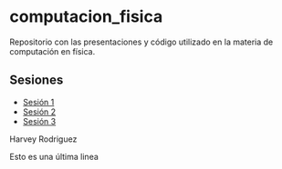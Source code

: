 # computacion_fisica
Repositorio con las presentaciones y código utilizado en la materia de computación en física.

## Sesiones

- [Sesión 1](clase_1/CF_Clase_1.md)
- [Sesión 2](clase_2/CF_Clase_2.md)
- [Sesión 3](clase_3/CF_Clase_3.md)

Harvey Rodriguez

Esto es una última linea

